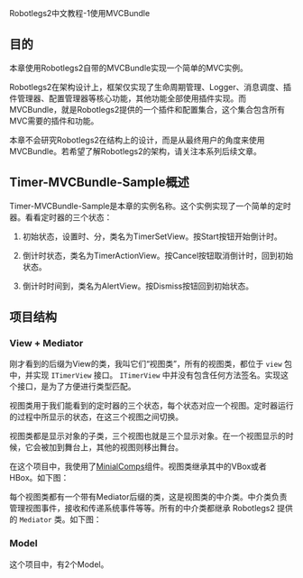 Robotlegs2中文教程-1使用MVCBundle

## 目的

本章使用Robotlegs2自带的MVCBundle实现一个简单的MVC实例。

Robotlegs2在架构设计上，框架仅实现了生命周期管理、Logger、消息调度、插件管理器、配置管理器等核心功能，其他功能全部使用插件实现。而MVCBundle，就是Robotlegs2提供的一个插件和配置集合，这个集合包含所有MVC需要的插件和功能。

本章不会研究Robotlegs2在结构上的设计，而是从最终用户的角度来使用MVCBundle。若希望了解Robotlegs2的架构，请关注本系列后续文章。

## Timer-MVCBundle-Sample概述

Timer-MVCBundle-Sample是本章的实例名称。这个实例实现了一个简单的定时器。看看定时器的三个状态：

1. 初始状态，设置时、分，类名为TimerSetView。按Start按钮开始倒计时。

2. 倒计时状态，类名为TimerActionView。按Cancel按钮取消倒计时，回到初始状态。

3. 倒计时时间到，类名为AlertView。按Dismiss按钮回到初始状态。

## 项目结构

### View + Mediator

刚才看到的后缀为View的类，我叫它们“视图类”，所有的视图类，都位于 `view` 包中，并实现 `ITimerView` 接口。 `ITimerView` 中并没有包含任何方法签名。实现这个接口，是为了方便进行类型匹配。

视图类用于我们能看到的定时器的三个状态，每个状态对应一个视图。定时器运行的过程中所显示的状态，在这三个视图之间切换。

视图类都是显示对象的子类，三个视图也就是三个显示对象。在一个视图显示的时候，它会被加到舞台上，其他的视图则移出舞台。

在这个项目中，我使用了[MinialComps](http://www.minimalcomps.com/)组件。视图类继承其中的VBox或者HBox。如下图：

每个视图类都有一个带有Mediator后缀的类，这是视图类的中介类。中介类负责管理视图事件，接收和传递系统事件等等。所有的中介类都继承 Robotlegs2 提供的 `Mediator` 类。如下图：

### Model

这个项目中，有2个Model。
